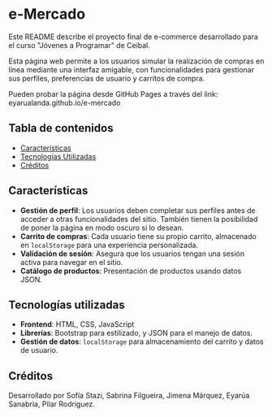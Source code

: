 # e-Mercado

Este README describe el proyecto final de e-commerce desarrollado para el curso "Jóvenes a Programar" de Ceibal.

Esta página web permite a los usuarios simular la realización de compras en línea mediante una interfaz amigable, con funcionalidades para gestionar sus perfiles, preferencias de usuario y carritos de compra.

Pueden probar la página desde GitHub Pages a través del link: eyarualanda.github.io/e-mercado

## Tabla de contenidos

- [Características](#características)
- [Tecnologías Utilizadas](#tecnologías-utilizadas)
- [Créditos](#créditos)

## Características

- **Gestión de perfil**: Los usuarios deben completar sus perfiles antes de acceder a otras funcionalidades del sitio. También tienen la posibilidad de poner la página en modo oscuro si lo desean.
- **Carrito de compras**: Cada usuario tiene su propio carrito, almacenado en `localStorage` para una experiencia personalizada.
- **Validación de sesión**: Asegura que los usuarios tengan una sesión activa para navegar en el sitio.
- **Catálogo de productos**: Presentación de productos usando datos JSON.

## Tecnologías utilizadas

- **Frontend**: HTML, CSS, JavaScript
- **Librerías**: Bootstrap para estilizado, y JSON para el manejo de datos.
- **Gestión de datos**: `localStorage` para almacenamiento del carrito y datos de usuario.

## Créditos

Desarrollado por Sofía Stazi, Sabrina Filgueira, Jimena Márquez, Eyarúa Sanabria, Pilar Rodríguez.

